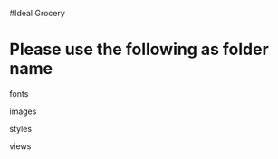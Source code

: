 #Ideal Grocery

Please use the following as folder name
========================================

fonts

images

styles

views
